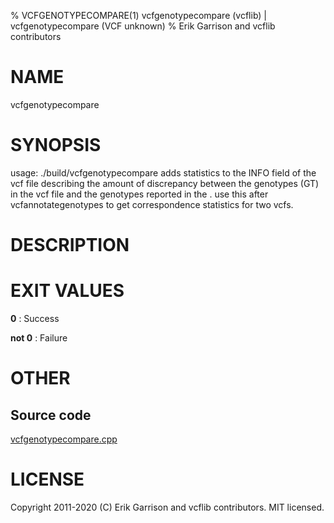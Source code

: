 % VCFGENOTYPECOMPARE(1) vcfgenotypecompare (vcflib) | vcfgenotypecompare (VCF unknown)
% Erik Garrison and vcflib contributors

# NAME

vcfgenotypecompare

# SYNOPSIS

usage: ./build/vcfgenotypecompare <other-genotype-tag> <vcf file> adds statistics to the INFO field of the vcf file describing the amount of discrepancy between the genotypes (GT) in the vcf file and the genotypes reported in the <other-genotype-tag>. use this after vcfannotategenotypes to get correspondence statistics for two vcfs.

# DESCRIPTION







# EXIT VALUES

**0**
: Success

**not 0**
: Failure

# OTHER

## Source code

[vcfgenotypecompare.cpp](https://github.com/vcflib/vcflib/blob/master/src/vcfgenotypecompare.cpp)

# LICENSE

Copyright 2011-2020 (C) Erik Garrison and vcflib contributors. MIT licensed.

<!--
  Created with ./scripts/bin2md.rb scripts/bin2md-template.erb
-->
